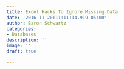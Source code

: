 ```yaml
---
title: Excel Hacks To Ignore Missing Data
date: '2016-11-20T11:11:14.919-05:00'
author: Baron Schwartz
categories:
- Databases
description: ''
image: ''
draft: true

---
```

